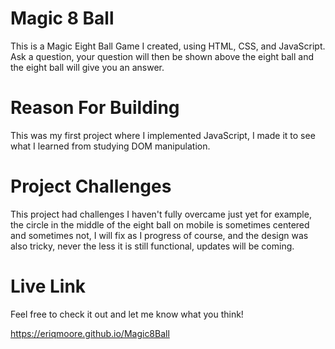 # Magic 8 Ball

This is a Magic Eight Ball Game I created, using HTML, CSS, and JavaScript.
Ask a question, your question will then be shown above the eight ball and the eight ball will give you an answer.

# Reason For Building

This was my first project where I implemented JavaScript, I made it to see what I learned from studying DOM manipulation.

# Project Challenges

This project had challenges I haven't fully overcame just yet for example, the circle in the middle of the eight ball on mobile is sometimes centered and sometimes not, 
I will fix as I progress of course, and the design was also tricky, never the less it is still functional, updates will be coming.

# Live Link

Feel free to check it out and let me know what you think!

https://eriqmoore.github.io/Magic8Ball
